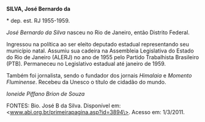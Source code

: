 **SILVA, José Bernardo da**

\* dep. est. RJ 1955-1959.

*José Bernardo da Silva* nasceu no Rio de Janeiro, então Distrito
Federal.

Ingressou na política ao ser eleito deputado estadual representando seu
município natal. Assumiu sua cadeira na Assembleia Legislativa do Estado
do Rio de Janeiro (ALERJ) no ano de 1955 pelo Partido Trabalhista
Brasileiro (PTB). Permaneceu no Legislativo estadual até janeiro de
1959.

Também foi jornalista, sendo o fundador dos jornais *Himalaia* e
*Momento Fluminense*. Recebeu da Unesco o título de cidadão do mundo.

*Ioneide Piffano Brion de Souza*

FONTES: Bio. José B da Silva. Disponível em:
\<www.abi.org.br/primeirapagina.asp?id=3894\>. Acesso em: 1/3/2011.

